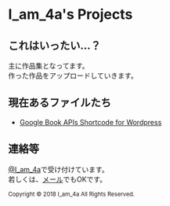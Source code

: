 # I_am_4a's Projects

## これはいったい…？
主に作品集となってます。  
作った作品をアップロードしていきます。  

## 現在あるファイルたち
- [Google Book APIs Shortcode for Wordpress](https://github.com/ILoveKaban/-/tree/master/gbookapis)  

## 連絡等
[@I_am_4a](https://twitter.com/I_am_4a)で受け付けています。  
若しくは、[メール](mailto:ts3@f5.si)でもOKです。  

<small>Copyright &copy; 2018 I_am_4a All Rights Reserved.</small>
